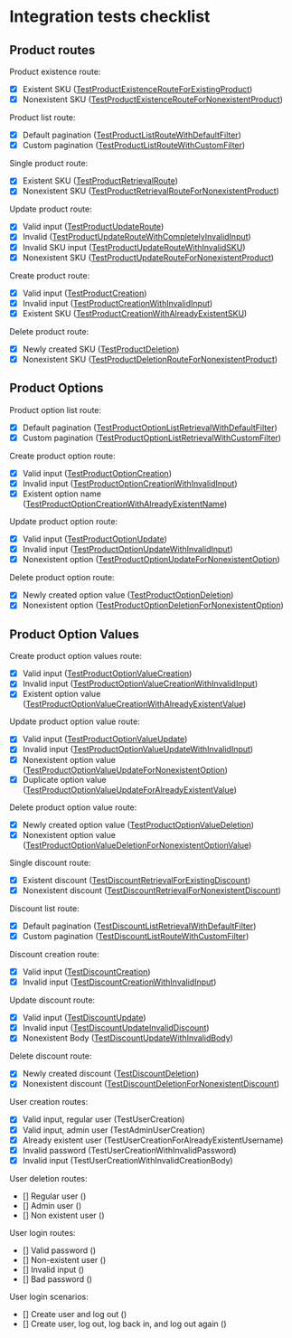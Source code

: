 # Integration tests checklist

## Product routes

Product existence route:

- [x] Existent SKU ([TestProductExistenceRouteForExistingProduct](https://github.com/dairycart/dairycart/blob/master/integration_tests/products_test.go#L85-L93))
- [x] Nonexistent SKU ([TestProductExistenceRouteForNonexistentProduct](https://github.com/dairycart/dairycart/blob/master/integration_tests/products_test.go#L95-L103))

Product list route:

- [x] Default pagination ([TestProductListRouteWithDefaultFilter](https://github.com/dairycart/dairycart/blob/master/integration_tests/products_test.go#L159-L170))
- [x] Custom pagination ([TestProductListRouteWithCustomFilter](https://github.com/dairycart/dairycart/blob/master/integration_tests/products_test.go#L172-L186))

Single product route:

- [x] Existent SKU ([TestProductRetrievalRoute](https://github.com/dairycart/dairycart/blob/master/integration_tests/products_test.go#L122-L157))
- [x] Nonexistent SKU ([TestProductRetrievalRouteForNonexistentProduct](https://github.com/dairycart/dairycart/blob/master/integration_tests/products_test.go#L105-L120))

Update product route:

- [x] Valid input ([TestProductUpdateRoute](https://github.com/dairycart/dairycart/blob/master/integration_tests/products_test.go#L188-L257))
- [x] Invalid  ([TestProductUpdateRouteWithCompletelyInvalidInput](https://github.com/dairycart/dairycart/blob/master/integration_tests/products_test.go#L259-L267))
- [x] Invalid SKU input ([TestProductUpdateRouteWithInvalidSKU](https://github.com/dairycart/dairycart/blob/master/integration_tests/products_test.go#L269-L275))
- [x] Nonexistent SKU ([TestProductUpdateRouteForNonexistentProduct](https://github.com/dairycart/dairycart/blob/master/integration_tests/products_test.go#L277-L293))

Create product route:

- [x] Valid input ([TestProductCreation](https://github.com/dairycart/dairycart/blob/master/integration_tests/products_test.go#L295-L354))
- [x] Invalid input ([TestProductCreationWithInvalidInput](https://github.com/dairycart/dairycart/blob/master/integration_tests/products_test.go#L450-L458))
- [x] Existent SKU ([TestProductCreationWithAlreadyExistentSKU](https://github.com/dairycart/dairycart/blob/master/integration_tests/products_test.go#L407-L448))

Delete product route:

- [x] Newly created SKU ([TestProductDeletion](https://github.com/dairycart/dairycart/blob/master/integration_tests/products_test.go#L356-L388))
- [x] Nonexistent SKU ([TestProductDeletionRouteForNonexistentProduct](https://github.com/dairycart/dairycart/blob/master/integration_tests/products_test.go#L390-L405))

## Product Options

Product option list route:

- [x] Default pagination ([TestProductOptionListRetrievalWithDefaultFilter](https://github.com/dairycart/dairycart/blob/master/integration_tests/products_test.go#L460-L472))
- [x] Custom pagination ([TestProductOptionListRetrievalWithCustomFilter](https://github.com/dairycart/dairycart/blob/master/integration_tests/products_test.go#L474-L490))

Create product option route:

- [x] Valid input ([TestProductOptionCreation](https://github.com/dairycart/dairycart/blob/master/integration_tests/products_test.go#L492-L545))
- [x] Invalid input ([TestProductOptionCreationWithInvalidInput](https://github.com/dairycart/dairycart/blob/master/integration_tests/products_test.go#L596-L604))
- [x] Existent option name ([TestProductOptionCreationWithAlreadyExistentName](https://github.com/dairycart/dairycart/blob/master/integration_tests/products_test.go#L606-L651))

Update product option route:

- [x] Valid input ([TestProductOptionUpdate](https://github.com/dairycart/dairycart/blob/master/integration_tests/products_test.go#L653-L711))
- [x] Invalid input ([TestProductOptionUpdateWithInvalidInput](https://github.com/dairycart/dairycart/blob/master/integration_tests/products_test.go#L713-L722))
- [x] Nonexistent option ([TestProductOptionUpdateForNonexistentOption](https://github.com/dairycart/dairycart/blob/master/integration_tests/products_test.go#L724-L742))

Delete product option route:

- [x] Newly created option value ([TestProductOptionDeletion](https://github.com/dairycart/dairycart/blob/master/integration_tests/products_test.go#L547-L582))
- [x] Nonexistent option ([TestProductOptionDeletionForNonexistentOption](https://github.com/dairycart/dairycart/blob/master/integration_tests/products_test.go#L584-L594))

## Product Option Values

Create product option values route:

- [x] Valid input ([TestProductOptionValueCreation](https://github.com/dairycart/dairycart/blob/master/integration_tests/products_test.go#L744-L784))
- [x] Invalid input ([TestProductOptionValueCreationWithInvalidInput](https://github.com/dairycart/dairycart/blob/master/integration_tests/products_test.go#L890-L898))
- [x] Existent option value ([TestProductOptionValueCreationWithAlreadyExistentValue](https://github.com/dairycart/dairycart/blob/master/integration_tests/products_test.go#L900-L918))

Update product option value route:

- [x] Valid input ([TestProductOptionValueUpdate](https://github.com/dairycart/dairycart/blob/master/integration_tests/products_test.go#L786-L840))
- [x] Invalid input ([TestProductOptionValueUpdateWithInvalidInput](https://github.com/dairycart/dairycart/blob/master/integration_tests/products_test.go#L920-L929))
- [x] Nonexistent option value ([TestProductOptionValueUpdateForNonexistentOption](https://github.com/dairycart/dairycart/blob/master/integration_tests/products_test.go#L931-L950))
- [x] Duplicate option value ([TestProductOptionValueUpdateForAlreadyExistentValue](https://github.com/dairycart/dairycart/blob/master/integration_tests/products_test.go#L952-L969))

Delete product option value route:

- [x] Newly created option value ([TestProductOptionValueDeletion](https://github.com/dairycart/dairycart/blob/master/integration_tests/products_test.go#L842-L876))
- [x] Nonexistent option value ([TestProductOptionValueDeletionForNonexistentOptionValue](https://github.com/dairycart/dairycart/blob/master/integration_tests/products_test.go#L878-L888))

Single discount route:

- [x] Existent discount ([TestDiscountRetrievalForExistingDiscount](https://github.com/dairycart/dairycart/blob/master/integration_tests/pricing_test.go#L44-L65))
- [x] Nonexistent discount ([TestDiscountRetrievalForNonexistentDiscount](https://github.com/dairycart/dairycart/blob/master/integration_tests/pricing_test.go#L67-L84))

Discount list route:

- [x] Default pagination ([TestDiscountListRetrievalWithDefaultFilter](https://github.com/dairycart/dairycart/blob/master/integration_tests/pricing_test.go#L86-L97))
- [x] Custom pagination ([TestDiscountListRouteWithCustomFilter](https://github.com/dairycart/dairycart/blob/master/integration_tests/pricing_test.go#L99-L113))

Discount creation route:

- [x] Valid input ([TestDiscountCreation](https://github.com/dairycart/dairycart/blob/master/integration_tests/pricing_test.go#L115-L166))
- [x] Invalid input ([TestDiscountCreationWithInvalidInput](https://github.com/dairycart/dairycart/blob/master/integration_tests/pricing_test.go#L218-L227))

Update discount route:

- [x] Valid input ([TestDiscountUpdate](https://github.com/dairycart/dairycart/blob/master/integration_tests/pricing_test.go#L229-L294))
- [x] Invalid input ([TestDiscountUpdateInvalidDiscount](https://github.com/dairycart/dairycart/blob/master/integration_tests/pricing_test.go#L296-L302))
- [x] Nonexistent Body ([TestDiscountUpdateWithInvalidBody](https://github.com/dairycart/dairycart/blob/master/integration_tests/pricing_test.go#L304-L309))

Delete discount route:

- [x] Newly created discount ([TestDiscountDeletion](https://github.com/dairycart/dairycart/blob/master/integration_tests/pricing_test.go#L168-L204))
- [x] Nonexistent discount ([TestDiscountDeletionForNonexistentDiscount](https://github.com/dairycart/dairycart/blob/master/integration_tests/pricing_test.go#L206-L216))

User creation routes:

- [x] Valid input, regular user (TestUserCreation)
- [x] Valid input, admin user (TestAdminUserCreation)
- [x] Already existent user (TestUserCreationForAlreadyExistentUsername)
- [x] Invalid password (TestUserCreationWithInvalidPassword)
- [x] Invalid input (TestUserCreationWithInvalidCreationBody)

User deletion routes:

- [] Regular user ()
- [] Admin user ()
- [] Non existent user ()

User login routes:

- [] Valid password ()
- [] Non-existent user ()
- [] Invalid input ()
- [] Bad password ()

User login scenarios:

- [] Create user and log out ()
- [] Create user, log out, log back in, and log out again ()
